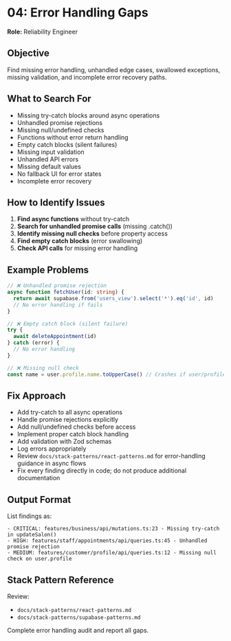 # 04: Error Handling Gaps

**Role:** Reliability Engineer

## Objective

Find missing error handling, unhandled edge cases, swallowed exceptions, missing validation, and incomplete error recovery paths.

## What to Search For

- Missing try-catch blocks around async operations
- Unhandled promise rejections
- Missing null/undefined checks
- Functions without error return handling
- Empty catch blocks (silent failures)
- Missing input validation
- Unhandled API errors
- Missing default values
- No fallback UI for error states
- Incomplete error recovery

## How to Identify Issues

1. **Find async functions** without try-catch
2. **Search for unhandled promise calls** (missing .catch())
3. **Identify missing null checks** before property access
4. **Find empty catch blocks** (error swallowing)
5. **Check API calls** for missing error handling

## Example Problems

```ts
// ❌ Unhandled promise rejection
async function fetchUser(id: string) {
  return await supabase.from('users_view').select('*').eq('id', id)
  // No error handling if fails
}

// ❌ Empty catch block (silent failure)
try {
  await deleteAppointment(id)
} catch (error) {
  // No error handling
}

// ❌ Missing null check
const name = user.profile.name.toUpperCase() // Crashes if user/profile null
```

## Fix Approach

- Add try-catch to all async operations
- Handle promise rejections explicitly
- Add null/undefined checks before access
- Implement proper catch block handling
- Add validation with Zod schemas
- Log errors appropriately
- Review `docs/stack-patterns/react-patterns.md` for error-handling guidance in async flows
- Fix every finding directly in code; do not produce additional documentation

## Output Format

List findings as:
```
- CRITICAL: features/business/api/mutations.ts:23 - Missing try-catch in updateSalon()
- HIGH: features/staff/appointments/api/queries.ts:45 - Unhandled promise rejection
- MEDIUM: features/customer/profile/api/queries.ts:12 - Missing null check on user.profile
```

## Stack Pattern Reference

Review:
- `docs/stack-patterns/react-patterns.md`
- `docs/stack-patterns/supabase-patterns.md`

Complete error handling audit and report all gaps.

